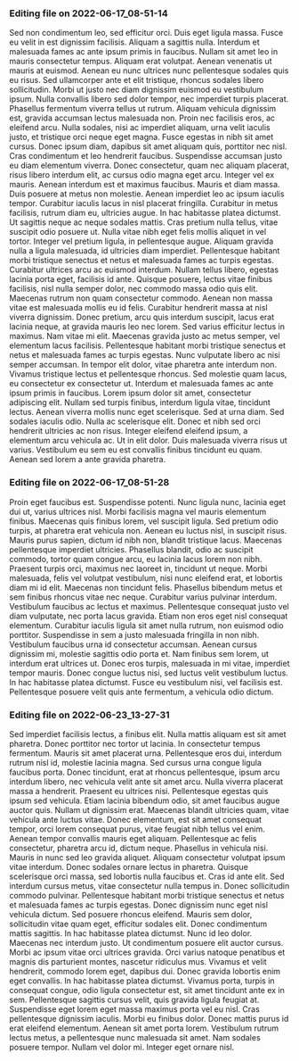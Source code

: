

### Editing file on 2022-06-17_08-51-14

Sed non condimentum leo, sed efficitur orci. Duis eget ligula massa. Fusce eu velit in est dignissim facilisis. Aliquam a sagittis nulla. Interdum et malesuada fames ac ante ipsum primis in faucibus. Nullam sit amet leo in mauris consectetur tempus. Aliquam erat volutpat. Aenean venenatis ut mauris at euismod. Aenean eu nunc ultrices nunc pellentesque sodales quis eu risus. Sed ullamcorper ante et elit tristique, rhoncus sodales libero sollicitudin. Morbi ut justo nec diam dignissim euismod eu vestibulum ipsum. Nulla convallis libero sed dolor tempor, nec imperdiet turpis placerat. Phasellus fermentum viverra tellus ut rutrum.
Aliquam vehicula dignissim est, gravida accumsan lectus malesuada non. Proin nec facilisis eros, ac eleifend arcu. Nulla sodales, nisi ac imperdiet aliquam, urna velit iaculis justo, et tristique orci neque eget magna. Fusce egestas in nibh sit amet cursus. Donec ipsum diam, dapibus sit amet aliquam quis, porttitor nec nisl. Cras condimentum et leo hendrerit faucibus. Suspendisse accumsan justo eu diam elementum viverra. Donec consectetur, quam nec aliquam placerat, risus libero interdum elit, ac cursus odio magna eget arcu. Integer vel ex mauris.
Aenean interdum est et maximus faucibus. Mauris et diam massa. Duis posuere at metus non molestie. Aenean imperdiet leo ac ipsum iaculis tempor. Curabitur iaculis lacus in nisl placerat fringilla. Curabitur in metus facilisis, rutrum diam eu, ultricies augue. In hac habitasse platea dictumst. Ut sagittis neque ac neque sodales mattis. Cras pretium nulla tellus, vitae suscipit odio posuere ut. Nulla vitae nibh eget felis mollis aliquet in vel tortor. Integer vel pretium ligula, in pellentesque augue. Aliquam gravida nulla a ligula malesuada, id ultricies diam imperdiet.
Pellentesque habitant morbi tristique senectus et netus et malesuada fames ac turpis egestas. Curabitur ultrices arcu ac euismod interdum. Nullam tellus libero, egestas lacinia porta eget, facilisis id ante. Quisque posuere, lectus vitae finibus facilisis, nisl nulla semper dolor, nec commodo massa odio quis elit. Maecenas rutrum non quam consectetur commodo. Aenean non massa vitae est malesuada mollis eu id felis. Curabitur hendrerit massa at nisl viverra dignissim. Donec pretium, arcu quis interdum suscipit, lacus erat lacinia neque, at gravida mauris leo nec lorem. Sed varius efficitur lectus in maximus. Nam vitae mi elit. Maecenas gravida justo ac metus semper, vel elementum lacus facilisis. Pellentesque habitant morbi tristique senectus et netus et malesuada fames ac turpis egestas. Nunc vulputate libero ac nisi semper accumsan. In tempor elit dolor, vitae pharetra ante interdum non.
Vivamus tristique lectus et pellentesque rhoncus. Sed molestie quam lacus, eu consectetur ex consectetur ut. Interdum et malesuada fames ac ante ipsum primis in faucibus. Lorem ipsum dolor sit amet, consectetur adipiscing elit. Nullam sed turpis finibus, interdum ligula vitae, tincidunt lectus. Aenean viverra mollis nunc eget scelerisque. Sed at urna diam. Sed sodales iaculis odio. Nulla ac scelerisque elit. Donec et nibh sed orci hendrerit ultricies ac non risus. Integer eleifend eleifend ipsum, a elementum arcu vehicula ac. Ut in elit dolor. Duis malesuada viverra risus ut varius. Vestibulum eu sem eu est convallis finibus tincidunt eu quam. Aenean sed lorem a ante gravida pharetra.




### Editing file on 2022-06-17_08-51-28

Proin eget faucibus est. Suspendisse potenti. Nunc ligula nunc, lacinia eget dui ut, varius ultrices nisl. Morbi facilisis magna vel mauris elementum finibus. Maecenas quis finibus lorem, vel suscipit ligula. Sed pretium odio turpis, at pharetra erat vehicula non. Aenean eu luctus nisl, in suscipit risus.
Mauris purus sapien, dictum id nibh non, blandit tristique lacus. Maecenas pellentesque imperdiet ultricies. Phasellus blandit, odio ac suscipit commodo, tortor quam congue arcu, eu lacinia lacus lorem non nibh. Praesent turpis orci, maximus nec laoreet in, tincidunt ut neque. Morbi malesuada, felis vel volutpat vestibulum, nisi nunc eleifend erat, et lobortis diam mi id elit. Maecenas non tincidunt felis. Phasellus bibendum metus et sem finibus rhoncus vitae nec neque. Curabitur varius pulvinar interdum.
Vestibulum faucibus ac lectus et maximus. Pellentesque consequat justo vel diam vulputate, nec porta lacus gravida. Etiam non eros eget nisl consequat elementum. Curabitur iaculis ligula sit amet nulla rutrum, non euismod odio porttitor. Suspendisse in sem a justo malesuada fringilla in non nibh. Vestibulum faucibus urna id consectetur accumsan. Aenean cursus dignissim mi, molestie sagittis odio porta et. Nam finibus sem lorem, ut interdum erat ultrices ut. Donec eros turpis, malesuada in mi vitae, imperdiet tempor mauris. Donec congue luctus nisi, sed luctus velit vestibulum luctus. In hac habitasse platea dictumst. Fusce eu vestibulum nisi, vel facilisis est. Pellentesque posuere velit quis ante fermentum, a vehicula odio dictum.




### Editing file on 2022-06-23_13-27-31

Sed imperdiet facilisis lectus, a finibus elit. Nulla mattis aliquam est sit amet pharetra. Donec porttitor nec tortor ut lacinia. In consectetur tempus fermentum. Mauris sit amet placerat urna. Pellentesque eros dui, interdum rutrum nisl id, molestie lacinia magna. Sed cursus urna congue ligula faucibus porta. Donec tincidunt, erat at rhoncus pellentesque, ipsum arcu interdum libero, nec vehicula velit ante sit amet arcu. Nulla viverra placerat massa a hendrerit. Praesent eu ultrices nisi.
Pellentesque egestas quis ipsum sed vehicula. Etiam lacinia bibendum odio, sit amet faucibus augue auctor quis. Nullam ut dignissim erat. Maecenas blandit ultricies quam, vitae vehicula ante luctus vitae. Donec elementum, est sit amet consequat tempor, orci lorem consequat purus, vitae feugiat nibh tellus vel enim. Aenean tempor convallis mauris eget aliquam. Pellentesque ac felis consectetur, pharetra arcu id, dictum neque. Phasellus in vehicula nisi. Mauris in nunc sed leo gravida aliquet. Aliquam consectetur volutpat ipsum vitae interdum. Donec sodales ornare lectus in pharetra. Quisque scelerisque orci massa, sed lobortis nulla faucibus et. Cras id ante elit. Sed interdum cursus metus, vitae consectetur nulla tempus in. Donec sollicitudin commodo pulvinar.
Pellentesque habitant morbi tristique senectus et netus et malesuada fames ac turpis egestas. Donec dignissim nunc eget nisl vehicula dictum. Sed posuere rhoncus eleifend. Mauris sem dolor, sollicitudin vitae quam eget, efficitur sodales elit. Donec condimentum mattis sagittis. In hac habitasse platea dictumst. Nunc id leo dolor. Maecenas nec interdum justo. Ut condimentum posuere elit auctor cursus. Morbi ac ipsum vitae orci ultrices gravida. Orci varius natoque penatibus et magnis dis parturient montes, nascetur ridiculus mus. Vivamus et velit hendrerit, commodo lorem eget, dapibus dui. Donec gravida lobortis enim eget convallis. In hac habitasse platea dictumst.
Vivamus porta, turpis in consequat congue, odio ligula consectetur est, sit amet tincidunt ante ex in sem. Pellentesque sagittis cursus velit, quis gravida ligula feugiat at. Suspendisse eget lorem eget massa maximus porta vel eu nisl. Cras pellentesque dignissim iaculis. Morbi eu finibus dolor. Donec mattis purus id erat eleifend elementum. Aenean sit amet porta lorem. Vestibulum rutrum lectus metus, a pellentesque nunc malesuada sit amet. Nam sodales posuere tempor. Nullam vel dolor mi. Integer eget ornare nisl.


